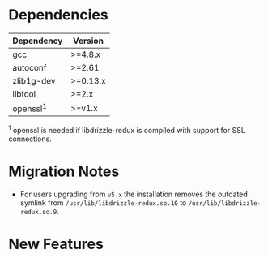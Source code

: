 Dependencies
============

Dependency | Version
-----------|---------
gcc        | >=4.8.x
autoconf   | >=2.61
zlib1g-dev | >=0.13.x
libtool    | >=2.x
openssl<sup>1</sup> | >=v1.x

<sup>1</sup> openssl is needed if libdrizzle-redux is compiled with support for
SSL connections.

Migration Notes
===============

- For users upgrading from `v5.x` the installation removes the outdated symlink from `/usr/lib/libdrizzle-redux.so.10` to `/usr/lib/libdrizzle-redux.so.9`.

New Features
============
